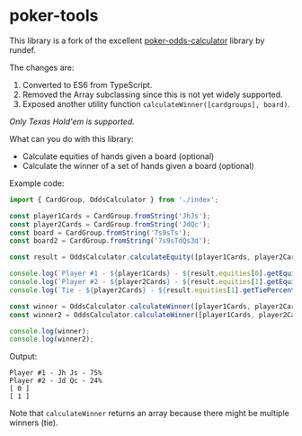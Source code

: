 # poker-tools

This library is a fork of the excellent [poker-odds-calculator](https://github.com/rundef/node-poker-odds-calculator) library by rundef.

The changes are:

1. Converted to ES6 from TypeScript.
2. Removed the Array subclassing since this is not yet widely supported.
3. Exposed another utility function `calculateWinner([cardgroups], board)`.

*Only Texas Hold'em is supported.*

What can you do with this library:

- Calculate equities of hands given a board (optional)
- Calculate the winner of a set of hands given a board (optional)

Example code:

```js
import { CardGroup, OddsCalculator } from './index';

const player1Cards = CardGroup.fromString('JhJs');
const player2Cards = CardGroup.fromString('JdQc');
const board = CardGroup.fromString('7s9sTs');
const board2 = CardGroup.fromString('7s9sTdQs3d');

const result = OddsCalculator.calculateEquity([player1Cards, player2Cards], board);

console.log(`Player #1 - ${player1Cards} - ${result.equities[0].getEquity()}%`);
console.log(`Player #2 - ${player2Cards} - ${result.equities[1].getEquity()}%`);
console.log(`Tie - ${player2Cards} - ${result.equities[1].getTiePercentage()}%`);

const winner = OddsCalculator.calculateWinner([player1Cards, player2Cards], board);
const winner2 = OddsCalculator.calculateWinner([player1Cards, player2Cards], board2);

console.log(winner);
console.log(winner2);
```

Output:
```
Player #1 - Jh Js - 75%
Player #2 - Jd Qc - 24%
[ 0 ]
[ 1 ]
```

Note that `calculateWinner` returns an array because there might be multiple winners (tie).

